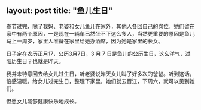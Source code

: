 layout: post
title: "鱼儿生日"
---

春节过完，除了我妈、老婆和女儿鱼儿在家外，其他人各回自己的岗位。她们留在家中有两个原因，一是现在一辆车已然坐不下这么多人，当然更重要的原因是鱼儿马上一周岁，家里人准备在家里给她办酒席，因为她是家里的长女。

日子定在农历正月17，公历3月7日，3 月 7 日是鱼儿的公历生日，这么洋气，过阳历生日？也就是昨天。

我并未特意回去给女儿过生日，听老婆说昨天女儿叫了好多次的爸爸。听到这话，倍感温暖。给女儿过完生日，整理下家里，她们就去晋江，下周六，就可以见到她们。

但愿女儿能够健康快乐地成长。